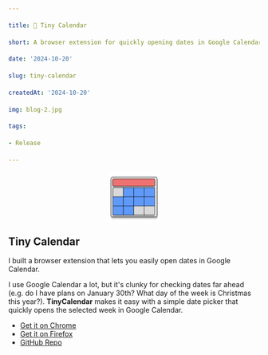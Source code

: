 ```yaml
---

title: 📅 Tiny Calendar

short: A browser extension for quickly opening dates in Google Calendar

date: '2024-10-20'

slug: tiny-calendar

createdAt: '2024-10-20'

img: blog-2.jpg

tags:

- Release

---
```



<div style="display: flex; justify-content: center; align-items: center;">
    <img src="/images/tiny-calendar/tiny-calendar-128.png" alt="Tiny Calendar Icon" width="100" height="100">
</div>

## Tiny Calendar

 
I built a browser extension that lets you easily open dates in Google Calendar. 

I use Google Calendar a lot, but it's clunky for checking dates far ahead (e.g. do I have plans on January 30th? What day of the week is Christmas this year?). **TinyCalendar** makes it easy with a simple date picker that quickly opens the selected week in Google Calendar.

- [Get it on Chrome](https://chromewebstore.google.com/detail/tiny-calendar/aadffibnfkmdgacogepcbkhfaoacohnp)
- [Get it on Firefox](https://addons.mozilla.org/en-US/firefox/addon/tinycalendar/)
- [GitHub Repo](https://github.com/PaulTreanor/TinyCalendar) 
